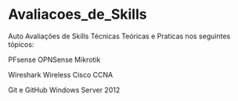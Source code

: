 # Avaliacoes_de_Skills
Auto Avaliações de Skills Técnicas Teóricas e Praticas nos seguintes tópicos:

PFsense
OPNSense
Mikrotik

Wireshark
Wireless
Cisco CCNA

Git e GitHub
Windows Server 2012
